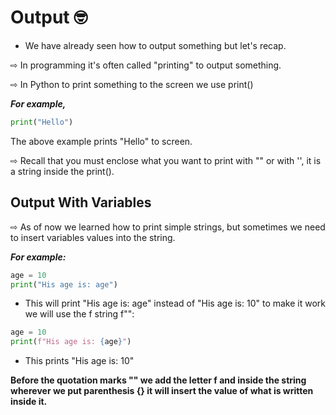 # Output 🤓

- We have already seen how to output something but let's recap.

⇨ In programming it's often called "printing" to output something.

⇨ In Python to print something to the screen we use print()

***For example,***
```py
print("Hello")
```
The above example prints "Hello" to screen.

⇨ Recall that you must enclose what you want to print with "" or with '', it is a string inside the print().

## Output With Variables 

⇨ As of now we learned how to print simple strings, but sometimes we need to insert variables values into the string.

***For example:***

```py
age = 10
print("His age is: age")
```
- This will print "His age is: age" instead of "His age is: 10"
to make it work we will use the f string f"":

```py
age = 10
print(f"His age is: {age}")
```

- This prints "His age is: 10"

**Before the quotation marks "" we add the letter f and inside the string wherever we put parenthesis {} it will insert the value of what is written inside it.**
